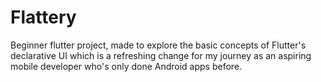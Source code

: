 # Flattery
Beginner flutter project, made to explore the basic concepts of Flutter's declarative UI which is a refreshing change for my journey as an aspiring mobile developer who's only done Android apps before.
